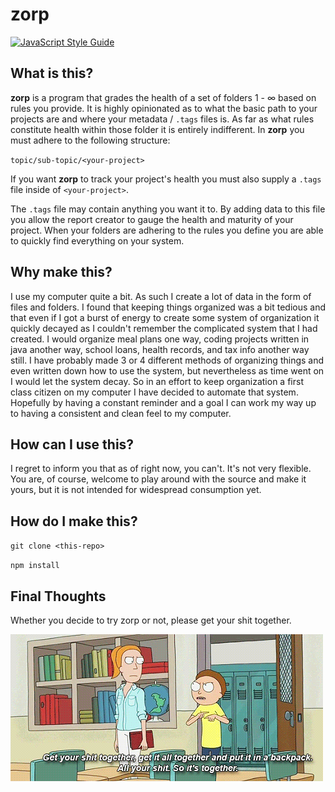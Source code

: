 # zorp

[![JavaScript Style Guide](https://cdn.rawgit.com/standard/standard/master/badge.svg)](https://github.com/standard/standard)

## What is this?

__zorp__ is a program that grades the health of a set of folders 1 - ∞ based on rules you provide. It is highly opinionated as to what the basic path to your projects are and where your metadata / `.tags` files is. As far as what rules constitute health within those folder it is entirely indifferent. In __zorp__ you must adhere to the following structure: 

`topic/sub-topic/<your-project>` 

If you want __zorp__ to track your project's health you must also supply a `.tags` file inside of `<your-project>`.

The `.tags` file may contain anything you want it to. By adding data to this file you allow the report creator to gauge the health and maturity of your project. When your folders are adhering to the rules you define you are able to quickly find everything on your system.

## Why make this?

I use my computer quite a bit. As such I create a lot of data in the form of files and folders. I found that keeping things organized was a bit tedious and that even if I got a burst of energy to create some system of organization it quickly decayed as I couldn't remember the complicated system that I had created. I would organize meal plans one way, coding projects written in java another way, school loans, health records, and tax info another way still. I have probably made 3 or 4 different methods of organizing things and even written down how to use the system, but nevertheless as time went on I would let the system decay. So in an effort to keep organization a first class citizen on my computer I have decided to automate that system. Hopefully by having a constant reminder and a goal I can work my way up to having a consistent and clean feel to my computer.  

## How can I use this?

I regret to inform you that as of right now, you can't. It's not very flexible. You are, of course, welcome to play around with the source and make it yours, but it is not intended for widespread consumption yet.

## How do I make this?

`git clone <this-repo>`

`npm install`

## Final Thoughts 

Whether you decide to try zorp or not, please get your shit together.

!["so-its-together"](resources/together.gif)
